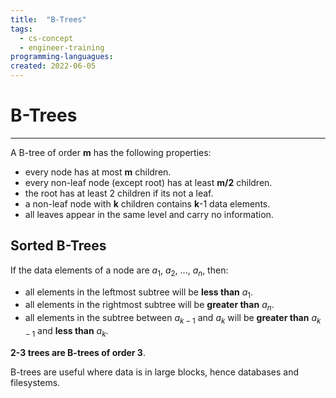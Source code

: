 ```yaml
---
title:  "B-Trees"
tags:
  - cs-concept
  - engineer-training
programming-languagues:
created: 2022-06-05
---
```

# B-Trees
---
A B-tree of order **m** has the following properties:
- every node has at most **m** children.
- every non-leaf node (except root) has at least **m/2** children.
- the root has at least 2 children if its not a leaf.
- a non-leaf node with **k** children contains **k**-1 data elements.
- all leaves appear in the same level and carry no information.

## Sorted B-Trees
If the data elements of a node are $a_1$, $a_2$, ..., $a_n$, then:
* all elements in the leftmost subtree will be **less than** $a_1$.
* all elements in the rightmost subtree will be **greater than** $a_n$.
* all elements in the subtree between $a_{k-1}$ and $a_k$ will be **greater than** $a_{k-1}$ and **less than** $a_k$.

**2-3 trees are B-trees of order 3**.

B-trees are useful where data is in large blocks, hence databases and filesystems.